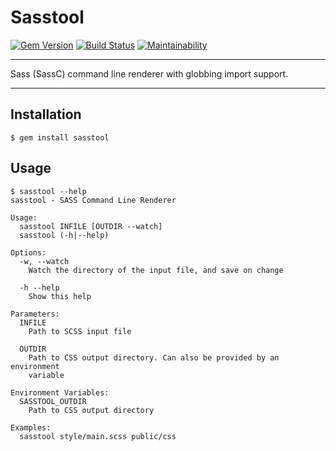 Sasstool
==================================================

[![Gem Version](https://badge.fury.io/rb/sasstool.svg)](https://badge.fury.io/rb/sasstool)
[![Build Status](https://travis-ci.com/DannyBen/sasstool.svg?branch=master)](https://travis-ci.com/DannyBen/sasstool)
[![Maintainability](https://api.codeclimate.com/v1/badges/4cef96eefe9287ab6c90/maintainability)](https://codeclimate.com/github/DannyBen/sasstool/maintainability)

---

Sass (SassC) command line renderer with globbing import support.

---

Installation
--------------------------------------------------

    $ gem install sasstool



Usage
--------------------------------------------------

```
$ sasstool --help
sasstool - SASS Command Line Renderer

Usage:
  sasstool INFILE [OUTDIR --watch]
  sasstool (-h|--help)

Options:
  -w, --watch
    Watch the directory of the input file, and save on change

  -h --help
    Show this help

Parameters:
  INFILE
    Path to SCSS input file

  OUTDIR
    Path to CSS output directory. Can also be provided by an environment
    variable

Environment Variables:
  SASSTOOL_OUTDIR
    Path to CSS output directory

Examples:
  sasstool style/main.scss public/css

```